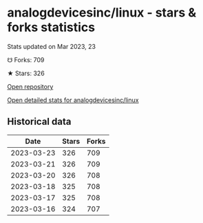 # analogdevicesinc/linux - stars & forks statistics

Stats updated on Mar 2023, 23

☋ Forks: 709

★ Stars: 326

[Open repository](https://github.com/analogdevicesinc/linux)

[Open detailed stats for analogdevicesinc/linux](https://reviewgithub.com/rep/analogdevicesinc/linux)

## Historical data
| Date | Stars | Forks |
|------|-------|-------|
| 2023-03-23 | 326 | 709 | 
| 2023-03-21 | 326 | 709 | 
| 2023-03-20 | 326 | 708 | 
| 2023-03-18 | 325 | 708 | 
| 2023-03-17 | 325 | 708 | 
| 2023-03-16 | 324 | 707 | 

